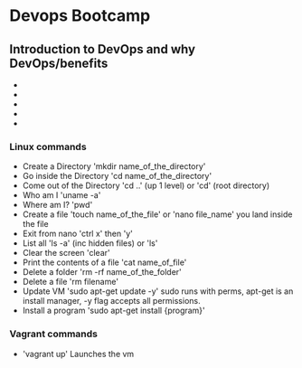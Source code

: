 # Devops Bootcamp

## Introduction to DevOps and why DevOps/benefits

-
-
-
-
-


### Linux commands 
- Create a Directory 'mkdir name_of_the_directory'
- Go inside the Directory 'cd name_of_the_directory'
- Come out of the Directory 'cd ..' (up 1 level) or 'cd' (root directory)
- Who am I 'uname -a'
- Where am I? 'pwd'
- Create a file 'touch name_of_the_file' or 'nano file_name' you land inside the file
- Exit from nano 'ctrl x' then 'y'
- List all 'ls -a' (inc hidden files) or 'ls'
- Clear the screen 'clear'
- Print the contents of a file 'cat name_of_file'
- Delete a folder 'rm -rf name_of_the_folder'
- Delete a file 'rm filename'
- Update VM 'sudo apt-get update -y' sudo runs with perms, apt-get is an install manager, -y flag accepts all permissions. 
- Install a program 'sudo apt-get install {program}' 

### Vagrant commands
- 'vagrant up' Launches the vm
